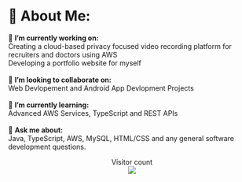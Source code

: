 # 💫 About Me:
🔭 **I’m currently working on:**  <br>
Creating a cloud-based privacy focused video recording platform for recruiters and doctors using AWS<br>
Developing a portfolio website for myself<br>
<br>👯 **I’m looking to collaborate on:**  <br>
Web Devlopement and Android App Devlopment Projects<br>
<br>🌱 **I’m currently learning:**  <br>Advanced AWS Services, TypeScript and REST APIs<br><br>💬 **Ask me about:** 
<br>Java, TypeScript, AWS, MySQL, HTML/CSS and any general software development questions.<br>

<p align="center"> 
  Visitor count<br>
  <img src="https://profile-counter.glitch.me/sam131102/count.svg" />
</p>
<!--
**sam131102/sam131102** is a ✨ _special_ ✨ repository because its `README.md` (this file) appears on your GitHub profile.

Here are some ideas to get you started:

- 🔭 I’m currently working on ...
- 🌱 I’m currently learning ...
- 👯 I’m looking to collaborate on ...
- 🤔 I’m looking for help with ...
- 💬 Ask me about ...
- 📫 How to reach me: ...
- 😄 Pronouns: ...
- ⚡ Fun fact: ...
-->
